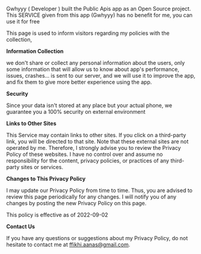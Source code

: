 Gwhyyy ( Developer ) built the Public Apis app as an Open Source project. This SERVICE given from this app (Gwhyyy) has no benefit for me, you can use it for free

This page is used to inform visitors regarding my policies with the collection,

**Information Collection**

we don't share or collect any personal information about the users, only some information that will allow us to know about app's performance, issues, crashes... is sent to our server, and we will use it to improve the app, and fix them to give more better experience using the app.

**Security**

Since your data isn't stored at any place but your actual phone, we guarantee you a 100% security on external environment

**Links to Other Sites**

This Service may contain links to other sites. If you click on a third-party link, you will be directed to that site. Note that these external sites are not operated by me. Therefore, I strongly advise you to review the Privacy Policy of these websites. I have no control over and assume no responsibility for the content, privacy policies, or practices of any third-party sites or services.

**Changes to This Privacy Policy**

I may update our Privacy Policy from time to time. Thus, you are advised to review this page periodically for any changes. I will notify you of any changes by posting the new Privacy Policy on this page.

This policy is effective as of 2022-09-02

**Contact Us**

If you have any questions or suggestions about my Privacy Policy, do not hesitate to contact me at ffikhi.aanas@gmail.com.
